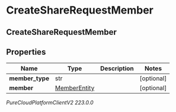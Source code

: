 # CreateShareRequestMember

## CreateShareRequestMember

## Properties

|Name | Type | Description | Notes|
|------------ | ------------- | ------------- | -------------|
| **member_type** | str |  | [optional] |
| **member** | [MemberEntity](MemberEntity) |  | [optional] |



_PureCloudPlatformClientV2 223.0.0_
